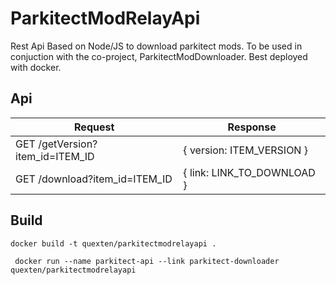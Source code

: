 # ParkitectModRelayApi

Rest Api Based on Node/JS to download parkitect mods.
To be used in conjuction with the co-project, ParkitectModDownloader.
Best deployed with docker.

## Api
Request | Response
--- | --- 
GET /getVersion?item_id=ITEM_ID | { version: ITEM_VERSION }
GET /download?item_id=ITEM_ID | { link: LINK_TO_DOWNLOAD } 

## Build
``` docker build -t quexten/parkitectmodrelayapi . ```

``` docker run --name parkitect-api --link parkitect-downloader quexten/parkitectmodrelayapi```
